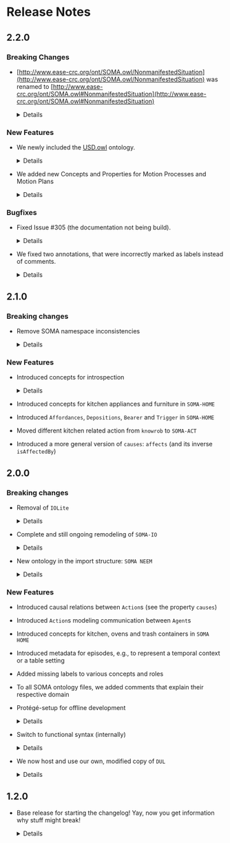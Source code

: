 # Release Notes

## 2.2.0

### Breaking Changes

* [http://www.ease-crc.org/ont/SOMA.owl/NonmanifestedSituation](http://www.ease-crc.org/ont/SOMA.owl/NonmanifestedSituation) was renamed to [http://www.ease-crc.org/ont/SOMA.owl#NonmanifestedSituation](http://www.ease-crc.org/ont/SOMA.owl#NonmanifestedSituation)
  
  <details>
      <summary>Details</summary>
  The original IRI used the incorrect separator <code>/</code> instead of <code>#</code> between the namespace and the fragment.
  </details>

### New Features

* We newly included the [USD.owl](https://ease-crc.org/ont/USD.owl) ontology.
  
  <details>
      <summary>Details</summary>
      The ontology maps the USD format to a knoweldge graph representation. <a href="https://ar5iv.labs.arxiv.org/html/2310.16737">Here, you can find the the original publication on <code>USD.owl</code></a>. Note that the version in this repository, as all the ontologies in here do, uses our self-hosted version of <a href="http://www.ease-crc.org/ont/DUL.owl">DUL.owl</a>.
  </details>

* We added new Concepts and Properties for Motion Processes and Motion Plans

  <details>
      <summary>Details</summary>
      We introduce two new classes and relating properties to handle motion processes and motion plans within the ontology.
  </details>

### Bugfixes

* Fixed Issue #305 (the documentation not being build).
  
  <details>
      <summary>Details</summary>
      <ul>
          <li>
              Our switch from RDF/XML format to functional syntax broke the workflow responsible for building the IRI, because it uses owlready2, which does not support functional syntax. The workflow was fixed so that it uses the published version instead, which is still in XML/RDF.
          </li>
          <li>
              In the mean time, we added some comments that contained special characters, that had to be espaced for the generation of the latex document, e.g., <code>_</code>. This was fixed as well.
          </li>
      </ul>
  </details>

* We fixed two annotations, that were incorrectly marked as labels instead of comments.
  
  <details>
      <summary>Details</summary>
  The two incorrect annotations were found in <a href="http://www.ease-crc.org/ont/SOMA-AGENT.owl">SOMA-AGENT</a>:
      <ul>
          <li>
              SOMA:PreferenceOrder
          </li>
          <li>
              SOMA:Predilection
          </li>
      </ul>
  </details>

## 2.1.0

### Breaking changes

* Remove SOMA namespace inconsistencies
  
  <details>
      <summary>Details</summary>
      Some entities used namespaces other than DUL or SOMA, e.g. SOMA-OBJ or SOMA-ACT, which caused problems for some systems that always expect the SOMA namespace. All SOMA entities are now in the SOMA namespace instead of a sub-namespace.
  </details>

### New Features

* Introduced concepts for introspection
  
  <details>
      <summary>Details</summary>
      We added various concepts and roles in different SOMA-Files to support, e.g., tracing the metacognitive experiences of CRAM in NEEMs.
      <ul>
          <li>
              Mental task taxonomy
          </li>
          <li>
              Causality relationships
          </li>
          <li>
              Model of Software
          </li>
          <li>
              Small taxonomy of Communication tasks
          </li>
          <li>
              Model of Capabilities
          </li>
      </ul>
  </details>

* Introduced concepts for kitchen appliances and furniture in `SOMA-HOME`

* Introduced `Affordances`, `Depositions`, `Bearer` and `Trigger` in `SOMA-HOME`

* Moved different kitchen related action from `knowrob` to `SOMA-ACT`

* Introduced a more general version of `causes`: `affects` (and its inverse `isAffectedBy`)

## 2.0.0

### Breaking changes

* Removal of `IOLite`
  
  <details>
      <summary>Details</summary>
      <ul>
          <li>
              Reason: incompatible with <code>DUL-v32</code>
          </li>
          <li>
              Note: Some important concepts, e.g. <code>IOLite#LinguisticObject</code>, have been renamed to <code>SOMA#LinguisticObject</code>. If you are missing any crucial concepts/roles, let us know
          </li>
          <li>
              Ongoing effort to create a model of CRAM (see next point) will replace some of the IOLite taxonomy at some point
          </li>
      </ul>
  </details>

* Complete and still ongoing remodeling of `SOMA-IO`
  
  <details>
      <summary>Details</summary>
      <ul>
          <li>
              Reason: Was in a primitive state; we need a better model of IO stuff to model CRAM
          </li>
          <li>
              Note: Removal/resorting of various concepts and roles. To the best of our knowledge, these should not have been in use anyway - please let us know if you are missing anything
          </li>
          <li>
              Contains classes and properties to model general software architecture (including algorithms, formal languages, interfaces and compatibility, types of software & running software instances)
          </li>
      </ul>
  </details>

* New ontology in the import structure: `SOMA NEEM`
  
  <details>
      <summary>Details</summary>
      Some SOMA entities, e.g., <code>KynoDinamicData</code>, have been decided to be too specific for the basic SOMA ontology. These have been moved to <code>SOMA NEEM</code>, which is of course part of the collapsed SOMA version
  </details>

### New Features

* Introduced causal relations between `Action`s (see the property `causes`)

* Introduced `Action`s modeling communication between `Agent`s

* Introduced concepts for kitchen, ovens and trash containers in `SOMA HOME`

* Introduced metadata for episodes, e.g., to represent a temporal context or a table setting

* Added missing labels to various concepts and roles

* To all SOMA ontology files, we added comments that explain their respective domain

* Protégé-setup for offline development
  
  <details>
      <summary>Details</summary>
      When opening SOMA locally from the cloned repository, Protégé will follow the IRI redirects in the catalog file from the same folder. There, we redirected the imports from the online version to the local version. This allows offline editing, while not changing anything when opening the ontologies via the IRI elsewhere
  </details>

* Switch to functional syntax (internally)
  
  <details>
      <summary>Details</summary>
      We switched to the owl functional syntax format for the files <em>in git only</em> to support better readability when reviewing changes. The ontologies will still be published in the rdf xml format (as in all previous versions).  
  </details>

* We now host and use our own, modified copy of `DUL`
  
  <details>
      <summary>Details</summary>
      <ul>
          <li>
              Reason: <code>DUL</code> is unreliable (e.g., down for a whole week and no one can open <code>SOMA</code>)
          </li>
          <li>
              As a side effect, we can make changes to <a href="http://www.ease-crc.org/ont/DUL.owl">DUL.owl</a>, if necessary (yes, we will be very careful)
              <ul>
                  <li>
                      Removed italian lables
                  </li>
                  <li>
                      Added missing annotations of <code>rdfs:isDefinedIn</code>  (only for <a href="http://www.ease-crc.org/ont/DUL.owl">DUL</a> concepts / roles)
                  </li>
                  <li>
                      Removed unnecessary annotations of author and date
                  </li>
                  <li>
                      Added missing english labels
                  </li>
              </ul>
          </li>
      </ul>
  </details>

## 1.2.0

* Base release for starting the changelog! Yay, now you get information why stuff might break!
  
  <details>
      <summary>Details</summary>
      The SOMA ontologies can now be accessed via a version IRI, e.g., <a href="http://www.ease-crc.org/ont/1.2.0/SOMA-STATE.owl">http://www.ease-crc.org/ont/1.2.0/SOMA-STATE.owl</a>. These are guaranteed to stay the way they are. The basic ontology IRI, e.g., <a href="http://www.ease-crc.org/ont/SOMA-STATE.owl">http://www.ease-crc.org/ont/SOMA-STATE.owl</a>, now refers to the latest version that is available (not neccessary associated to a stable release), and is referred to "Upcoming" at the top!
  </details>
